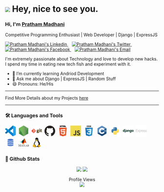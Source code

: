 # <img src="https://emojis.slackmojis.com/emojis/images/1531849430/4246/blob-sunglasses.gif?1531849430" width="30"> Hey, nice to see you.

### Hi, I'm [Pratham Madhani](https://github.com/AbhishekMore-1)
Competitive Programming Enthusiast | Web Developer | Django | ExpressJS

<a href="https://www.linkedin.com/in/pratham-madhani-4a05091b8/" target="_blank">
  <img height="32" width="32" alt="Pratham Madhani's Linkedin" src="https://cdn.jsdelivr.net/gh/devicons/devicon/icons/linkedin/linkedin-original.svg" />
</a>
&nbsp;&nbsp;
<a href="https://twitter.com/madhani_pratham" target="_blank">
  <img height="32" width="32" alt="Pratham Madhani's Twitter" src="https://cdn.jsdelivr.net/gh/devicons/devicon/icons/twitter/twitter-original.svg" />     
</a>
&nbsp;&nbsp;
<a href="https://www.facebook.com/pratham.madhani" target="_blank">
  <img height="32" width="32" alt="Pratham Madhani's Facebook" src="https://cdn.jsdelivr.net/gh/devicons/devicon/icons/facebook/facebook-original.svg" />          
</a>
&nbsp;&nbsp;
<a href="mailto:0.prathamadhani28@gmail.com" target="_blank">
  <img height="32" width="32" alt="Pratham Madhani's Email" src="https://cdn.jsdelivr.net/npm/simple-icons@latest/icons/gmail.svg" />
</a>

I'm extremely passionate about Technology and love to develop new hacks. I spend my time in eating new tech fish and experiment with it.

- 🌱 I’m currently learning Andriod Development
- 💬 Ask me about Django | ExpressJS | Random Stuff
- 😄 Pronouns: He/His

<hr>

<!-- ### Hosted Project

( Username/Mobile No: 7709915693 | Password: \<Project Name\>@12 | e.g. AssetTrading@12 )

- [Asset Trading](https://assettrading.azurewebsites.net) - [Azure Developer League Hackathon | Team Zeros & Ones | Runner Up](https://www.hackerearth.com/challenges/hackathon/azure-developer-league-hackathon/)
- [FastRide](https://fastride.azurewebsites.net) - [AWS Digital Innovation Hackathon | Team Chintamani | Top 5 Finalist](https://www.hackerearth.com/challenges/hackathon/aws-india-digital-innovation-hackathon/)
- [LifeLink](https://lifelink.eu-de.mybluemix.net/) - [IBM Reimagine Future Hackathon | Team Sukhakarta | Top 11 Finalist](https://www.hackerearth.com/challenges/hackathon/reimaginefuture-hackathon/?utm_source=platform&utm_medium=push&utm_campaign=ReimagineFutureHackathon)
- Login Credentials Manager - [Video Demo Link](https://drive.google.com/file/d/1ih3lDmSuKYymXenrha9ICDivqHvWWCFG/view) -->

Find More Details about my Projects [here](https://github.com/P-28032002)

<hr>

### 🛠 Languages and Tools

<img height="35" src="https://raw.githubusercontent.com/github/explore/80688e429a7d4ef2fca1e82350fe8e3517d3494d/topics/visual-studio-code/visual-studio-code.png">&nbsp;
<img height="35" src="https://raw.githubusercontent.com/github/explore/80688e429a7d4ef2fca1e82350fe8e3517d3494d/topics/nodejs/nodejs.png">&nbsp;
<img height="35" src="https://raw.githubusercontent.com/github/explore/80688e429a7d4ef2fca1e82350fe8e3517d3494d/topics/git/git.png">&nbsp;
<img height="35" src="https://raw.githubusercontent.com/github/explore/80688e429a7d4ef2fca1e82350fe8e3517d3494d/topics/github-api/github-api.png">&nbsp;
<img height="35" src="https://raw.githubusercontent.com/github/explore/80688e429a7d4ef2fca1e82350fe8e3517d3494d/topics/html/html.png">&nbsp;
<img height="35" src="https://raw.githubusercontent.com/github/explore/80688e429a7d4ef2fca1e82350fe8e3517d3494d/topics/javascript/javascript.png">&nbsp;
<img height="35" src="https://raw.githubusercontent.com/github/explore/80688e429a7d4ef2fca1e82350fe8e3517d3494d/topics/css/css.png">&nbsp;
<img height="35" src="https://raw.githubusercontent.com/github/explore/80688e429a7d4ef2fca1e82350fe8e3517d3494d/topics/cpp/cpp.png">&nbsp;
<img height="35" src="https://raw.githubusercontent.com/github/explore/80688e429a7d4ef2fca1e82350fe8e3517d3494d/topics/python/python.png">&nbsp;
<img height="35" src="https://raw.githubusercontent.com/github/explore/80688e429a7d4ef2fca1e82350fe8e3517d3494d/topics/django/django.png">&nbsp;
<img height="35" src="https://raw.githubusercontent.com/github/explore/80688e429a7d4ef2fca1e82350fe8e3517d3494d/topics/express/express.png">&nbsp;
<img height="35" src="https://raw.githubusercontent.com/github/explore/80688e429a7d4ef2fca1e82350fe8e3517d3494d/topics/sql/sql.png">&nbsp;
<img height="35" src="https://raw.githubusercontent.com/github/explore/80688e429a7d4ef2fca1e82350fe8e3517d3494d/topics/matlab/matlab.png">&nbsp;
<img height="35" src="https://raw.githubusercontent.com/github/explore/80688e429a7d4ef2fca1e82350fe8e3517d3494d/topics/linux/linux.png">&nbsp;

### 🎯 Github Stats

<p align = "center">
  <img src="https://github-readme-stats.vercel.app/api?username=P-28032002&show_icons=true&theme=bear" width=400>
  <img src="https://github-readme-streak-stats.herokuapp.com?user=P-28032002&theme=dark&hide_border=true" width=400>
</p>

<p align="center"> 
  Profile Views
  <br>
  <img src="https://profile-counter.glitch.me/P-28032002/count.svg" />
</p>
